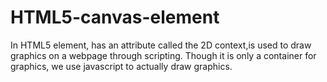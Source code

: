 # HTML5-canvas-element
In HTML5 element, <canvas> has an attribute called the 2D context,is used to draw graphics on a webpage through scripting. Though it is only a container for graphics, we use javascript to actually draw graphics.
